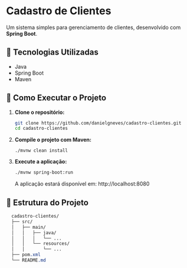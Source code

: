 # Cadastro de Clientes

Um sistema simples para gerenciamento de clientes, desenvolvido com **Spring Boot**.

## 🧰 Tecnologias Utilizadas

- Java
- Spring Boot
- Maven

## 🚀 Como Executar o Projeto

1. **Clone o repositório:**

   ```bash
   git clone https://github.com/danielgneves/cadastro-clientes.git
   cd cadastro-clientes
   ```
2. **Compile o projeto com Maven:**
   ```baseh
   ./mvnw clean install
   ```
3. **Execute a aplicação:**
    ```bash
    ./mvnw spring-boot:run
    ```
    A aplicação estará disponível em: http://localhost:8080

## 📁 Estrutura do Projeto
```css
  cadastro-clientes/
  ├── src/
  │   ├── main/
  │   │   ├── java/
  │   │   │   └── ...
  │   │   └── resources/
  │   │       └── ...
  ├── pom.xml
  └── README.md
```
